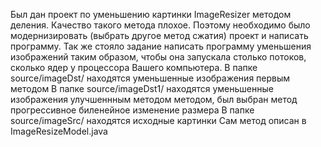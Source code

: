 Был дан проект по уменьшению картинки ImageResizer методом деления. Качество такого метода плохое.
Поэтому необходимо было модернизировать (выбрать другое метод сжатия) проект и написать программу.
Так же стояло задание написать программу уменьшения изображений таким образом, чтобы она запускала столько потоков, 
сколько ядер у процессора Вашего компьютера.
В папке source/imageDst/ находятся уменьшенные изображения первым методом 
В папке source/imageDst1/ находятся уменьшенные изображения улучшеннным методом методом, был выбран метод прогрессивное биленейное изменение размера
В папке source/imageSrc/ находятся исходные картинки
Сам метод описан в ImageResizeModel.java
